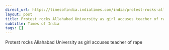```yaml
---
direct_url: https://timesofindia.indiatimes.com/india/protest-rocks-allahabad-university-as-girl-accuses-teacher-of-rape/articleshow/107438406.cms
layout: post
title: Protest rocks Allahabad University as girl accuses teacher of rape
subtitle: Times of India
tags: []
---
```


Protest rocks Allahabad University as girl accuses teacher of rape
